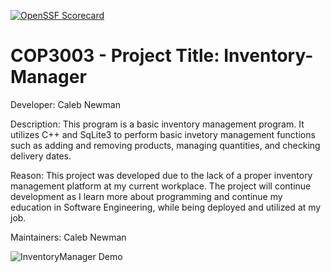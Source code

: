 [![OpenSSF Scorecard](https://api.securityscorecards.dev/projects/github.com/cjnnewman/Inventory-Manager/badge)](https://securityscorecards.dev/viewer/?uri=github.com/cjnnewman/Inventory-Manager)
# COP3003 - Project Title: Inventory-Manager
Developer: Caleb Newman

Description: This program is a basic inventory management program. It utilizes C++ and SqLite3 to perform
basic invetory management functions such as adding and removing products, managing quantities, and checking
delivery dates.

Reason: This project was developed due to the lack of a proper inventory management platform at my current
workplace. The project will continue development as I learn more about programming and continue my education
in Software Engineering, while being deployed and utilized at my job.

Maintainers: Caleb Newman

![InventoryManager Demo](https://user-images.githubusercontent.com/11395098/235537484-358e504b-b241-41ed-bcac-b71b376b66ad.gif)
